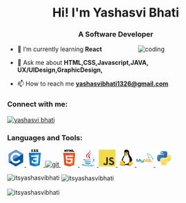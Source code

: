 <h1 align="center">Hi! I'm Yashasvi Bhati</h1>
<h3 align="center">A Software Developer</h3>
<img align="right" alt="coding" width="200"src="![image](https://github.com/user-attachments/assets/37f3b9c8-972c-4e93-bacb-db8e63fe0d8c)">


- 🌱 I’m currently learning **React**

- 💬 Ask me about **HTML,CSS,Javascript,JAVA, UX/UIDesign,GraphicDesign,**

- 📫 How to reach me **yashasvibhati1326@gmail.com**

<h3 align="left">Connect with me:</h3>
<p align="left">
<a href="https://linkedin.com/in/yashasvi bhati" target="blank"><img align="center" src="https://raw.githubusercontent.com/rahuldkjain/github-profile-readme-generator/master/src/images/icons/Social/linked-in-alt.svg" alt="yashasvi bhati" height="30" width="40" /></a>
</p>

<h3 align="left">Languages and Tools:</h3>
<p align="left"> <a href="https://www.cprogramming.com/" target="_blank" rel="noreferrer"> <img src="https://raw.githubusercontent.com/devicons/devicon/master/icons/c/c-original.svg" alt="c" width="40" height="40"/> </a> <a href="https://www.w3schools.com/css/" target="_blank" rel="noreferrer"> <img src="https://raw.githubusercontent.com/devicons/devicon/master/icons/css3/css3-original-wordmark.svg" alt="css3" width="40" height="40"/> </a> <a href="https://git-scm.com/" target="_blank" rel="noreferrer"> <img src="https://www.vectorlogo.zone/logos/git-scm/git-scm-icon.svg" alt="git" width="40" height="40"/> </a> <a href="https://www.w3.org/html/" target="_blank" rel="noreferrer"> <img src="https://raw.githubusercontent.com/devicons/devicon/master/icons/html5/html5-original-wordmark.svg" alt="html5" width="40" height="40"/> </a> <a href="https://www.java.com" target="_blank" rel="noreferrer"> <img src="https://raw.githubusercontent.com/devicons/devicon/master/icons/java/java-original.svg" alt="java" width="40" height="40"/> </a> <a href="https://developer.mozilla.org/en-US/docs/Web/JavaScript" target="_blank" rel="noreferrer"> <img src="https://raw.githubusercontent.com/devicons/devicon/master/icons/javascript/javascript-original.svg" alt="javascript" width="40" height="40"/> </a> <a href="https://www.linux.org/" target="_blank" rel="noreferrer"> <img src="https://raw.githubusercontent.com/devicons/devicon/master/icons/linux/linux-original.svg" alt="linux" width="40" height="40"/> </a> <a href="https://www.mysql.com/" target="_blank" rel="noreferrer"> <img src="https://raw.githubusercontent.com/devicons/devicon/master/icons/mysql/mysql-original-wordmark.svg" alt="mysql" width="40" height="40"/> </a> <a href="https://www.python.org" target="_blank" rel="noreferrer"> <img src="https://raw.githubusercontent.com/devicons/devicon/master/icons/python/python-original.svg" alt="python" width="40" height="40"/> </a> </p>

<p><img align="left" src="https://github-readme-stats.vercel.app/api/top-langs?username=itsyashasvibhati&show_icons=true&locale=en&layout=compact" alt="itsyashasvibhati" /></p>

<p>&nbsp;<img align="center" src="https://github-readme-stats.vercel.app/api?username=itsyashasvibhati&show_icons=true&locale=en" alt="itsyashasvibhati" /></p>

<p><img align="center" src="https://github-readme-streak-stats.herokuapp.com/?user=itsyashasvibhati&" alt="itsyashasvibhati" /></p>






